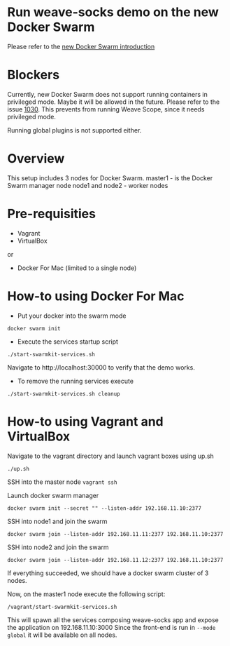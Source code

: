 # Run weave-socks demo on the new Docker Swarm

Please refer to the [new Docker Swarm introduction](http://container-solutions.com/hail-new-docker-swarm/)

# Blockers

Currently, new Docker Swarm does not support running containers in privileged mode. 
Maybe it will be allowed in the future.
Please refer to the issue [1030](https://github.com/docker/swarmkit/issues/1030#issuecomment-232299819).
This prevents from running Weave Scope, since it needs privileged mode.

Running global plugins is not supported either.

# Overview

This setup includes 3 nodes for Docker Swarm.
master1 - is the Docker Swarm manager node
node1 and node2 - worker nodes

# Pre-requisities

* Vagrant
* VirtualBox

or 

* Docker For Mac (limited to a single node)


# How-to using Docker For Mac

* Put your docker into the swarm mode
```
docker swarm init
```

* Execute the services startup script
```
./start-swarmkit-services.sh
```

Navigate to http://localhost:30000 to verify that the demo works.

* To remove the running services execute
```
./start-swarmkit-services.sh cleanup
```

# How-to using Vagrant and VirtualBox


Navigate to the vagrant directory and launch vagrant boxes using up.sh
```
./up.sh
```

SSH into the master node ```vagrant ssh```

Launch docker swarm manager
```
docker swarm init --secret "" --listen-addr 192.168.11.10:2377
```

SSH into node1 and join the swarm
```
docker swarm join --listen-addr 192.168.11.11:2377 192.168.11.10:2377
```

SSH into node2 and join the swarm
```
docker swarm join --listen-addr 192.168.11.12:2377 192.168.11.10:2377
```

If everything succeeded, we should have a docker swarm cluster of 3 nodes.

Now, on the master1 node execute the following script:
```
/vagrant/start-swarmkit-services.sh
```

This will spawn all the services composing weave-socks app and expose the application on 192.168.11.10:3000
Since the front-end is run in ```--mode global``` it will be available on all nodes.
